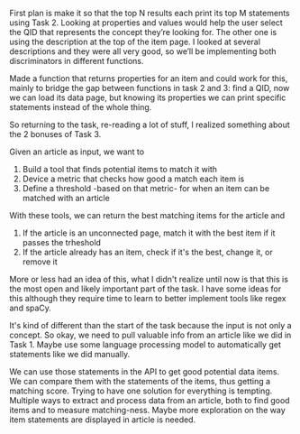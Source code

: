 
First plan is make it so that the top N results each print its top M statements using Task 2. Looking at properties and values would help the user select the QID that represents the concept they’re looking for. The other one is using the description at the top of the item page. 	I looked at several descriptions and they were all very good, so we’ll be implementing both discriminators in different functions.

Made a function that returns properties for an item and could work for this, mainly to bridge the gap between functions in task 2 and 3: find a QID, now we can load its data page, but knowing its properties we can print specific statements instead of the whole thing.

So returning to the task, re-reading a lot of stuff, I realized something about the 2 bonuses of Task 3.

Given an article as input, we want to
1. Build a tool that finds potential items to match it with
2. Device a metric that checks how good a match each item is
3. Define a threshold -based on that metric- for when an item can be matched with an article

With these tools, we can return the best matching items for the article and
1. If the article is an unconnected page, match it with the best item if it passes the trheshold
2. If the article already has an item, check if it's the best, change it, or remove it

More or less had an idea of this, what I didn't realize until now is that this is the most open and likely important part of the task. I have some ideas for this although they require time to learn to better implement tools like regex and spaCy.

It's kind of different than the start of the task because the input is not only a concept. So okay, we need to pull valuable info from an article like we did in Task 1. Maybe use some language processing model to automatically get statements like we did manually.

We can use those statements in the API to get good potential data items. We can compare them with the statements of the items, thus getting a matching score. Trying to have one solution for everything is tempting. Multiple ways to extract and process data from an article, both to find good items and to measure matching-ness. Maybe more exploration on the way item statements are displayed in article is needed.
